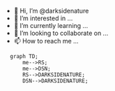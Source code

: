 - 👋 Hi, I’m @darksidenature
- 👀 I’m interested in ...
- 🌱 I’m currently learning ...
- 💞️ I’m looking to collaborate on ...
- 📫 How to reach me ...

<!---
darksidenature/darksidenature is a ✨ special ✨ repository because its `README.md` (this file) appears on your GitHub profile.
You can click the Preview link to take a look at your changes.
--->

```mermaid
  graph TD;
      me-->RS;
      me-->DSN;
      RS-->DARKSIDENATURE;
      DSN-->DARKSIDENATURE;
```
